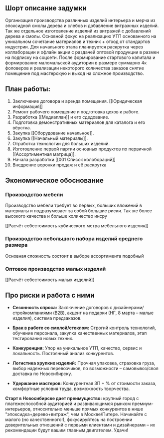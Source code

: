 ## **Шорт описание задумки**

Организация производства различных изделий интерьера и мерча из эпоксидной смолы дерева и слебов и добавление витражных изделий. Так же отдельное изготовление изделий из витражей с добавлений дерева и смолы. Основной фокус на реализацию УТП основанного на уникальном сочетание материалов и техник + отход от стандартов индустрии.  Для начального этапа планируется раскрутка через коллаборации и офлайн акции с раздачей оптовой продукции в размен на подписку на соцсети. После формирование стартового капитала и формирование маломальской аудитории в размере суммарно 4к фоловеров и реализации некоторого количества заказов снятие помещение под мастерскую и выход на сложное производство. 
## **План работы:**

1. Заключение договора и аренда помещения. [[Юридическая информация]]
2. Ремонт рабочего помещение и подготовка цехов к работе.
3. Разработка [[Медиаплан]] и его сдедование. 
4. Подготовка демонстративных материалов для каталога и его вёрстка.
5. Закупка [[Оборудование начальное]].
6. Закупка [[Начальный материалы]].
7. Отработка технологии для больших изделий.
8. Изготовление первой партии основных продуктов по первичной  [[Ассортиментная матрица]].
9. Начала разработки [[001 Список колобораций]]
10. Внедрение воронки продаж и её раскрутка

## **Экономическое обоснование**

### Производство мебели

Производство мебели требует во первых, больших вложений в материалы и подразумевает за собой большие риски. Так же более высокого качества и больше количество инсру

[[Расчёт себестоимость кубического метра мебельного изделия]]

### Производство небольшого набора изделий среднего размера

Основная сложность состоит в выборе ассортимента подобный
### Оптовое производство малых изделий


[[Расчёт себестоимость малых изделий]]

## **Про риски и работа с ними**

- **Сезонность спроса:** Заключение договоров с дизайнерами/стройкомпаниями (B2B), акцент на подарки (НГ, 8 марта – малые изделия), система предзаказов.
    
- **Брак в работе со смолой/стеклом:** Строгий контроль технологий, обучение персонала, закупка качественных материалов, этап тестирования новых техник.
    
- **Конкуренция:** Упор на уникальное УТП, качество, сервис и локальность. Постоянный анализ конкурентов.
    
- **Логистика хрупких изделий:** Прочная упаковка, страховка груза, выбор надежных перевозчиков, по возможности – самовывоз/своя доставка по Новосибирску.
    
- **Удержание мастеров:** Конкурентная ЗП + % от стоимости заказа, комфортные условия труда, возможность творчества.
    

**Старт в Новосибирске дает преимущество:** крупный город с платежеспособной аудиторией и развивающимся рынком премиум-интерьеров, относительно меньше прямых конкурентов в нише "эпоксидка+дерево+витраж", чем в Москве/Питере. Начинайте с малого (но качественного!), фокусируйтесь на построении доверительных отношений с первыми клиентами и дизайнерами – их рекомендации будут вашим главным двигателем. Удачи!